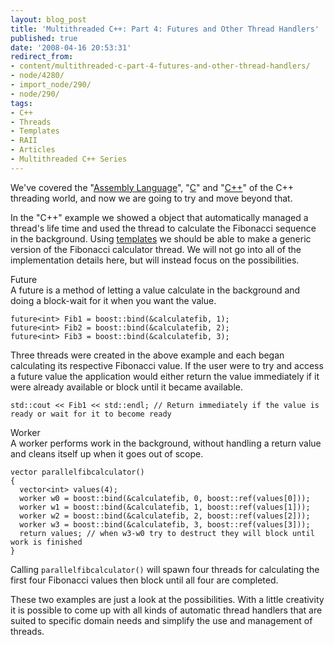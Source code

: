 ```yaml
---
layout: blog_post
title: 'Multithreaded C++: Part 4: Futures and Other Thread Handlers'
published: true
date: '2008-04-16 20:53:31'
redirect_from:
- content/multithreaded-c-part-4-futures-and-other-thread-handlers/
- node/4280/
- import_node/290/
- node/290/
tags:
- C++
- Threads
- Templates
- RAII
- Articles
- Multithreaded C++ Series
---
```


We've covered the "[Assembly Language](/import_node/270)", "[C](/import_node/277)" and "[C++](/import_node/282)" of the C++ threading world, and now we are going to try and move beyond that. 

In the "C++" example we showed a object that automatically managed a thread's life time and used the thread to calculate the Fibonacci sequence in the background. Using [templates](/taxonomy/term/32) we should be able to make a generic version of the Fibonacci calculator thread. We will not go into all of the implementation details here, but will instead focus on the possibilities.

Future  
A future is a method of letting a value calculate in the background and doing a block-wait for it when you want the value.

    future<int> Fib1 = boost::bind(&calculatefib, 1);
    future<int> Fib2 = boost::bind(&calculatefib, 2);
    future<int> Fib3 = boost::bind(&calculatefib, 3);

Three threads were created in the above example and each began calculating its respective Fibonacci value. If the user were to try and access a future value the application would either return the value immediately if it were already available or block until it became available.

    std::cout << Fib1 << std::endl; // Return immediately if the value is ready or wait for it to become ready

Worker  
A worker performs work in the background, without handling a return value and cleans itself up when it goes out of scope.

    vector parallelfibcalculator()
    {
      vector<int> values(4);
      worker w0 = boost::bind(&calculatefib, 0, boost::ref(values[0]));
      worker w1 = boost::bind(&calculatefib, 1, boost::ref(values[1]));
      worker w2 = boost::bind(&calculatefib, 2, boost::ref(values[2]));
      worker w3 = boost::bind(&calculatefib, 3, boost::ref(values[3]));
      return values; // when w3-w0 try to destruct they will block until work is finished
    }

Calling `parallelfibcalculator()` will spawn four threads for calculating the first four Fibonacci values then block until all four are completed.

These two examples are just a look at the possibilities. With a little creativity it is possible to come up with all kinds of automatic thread handlers that are suited to specific domain needs and simplify the use and management of threads.
